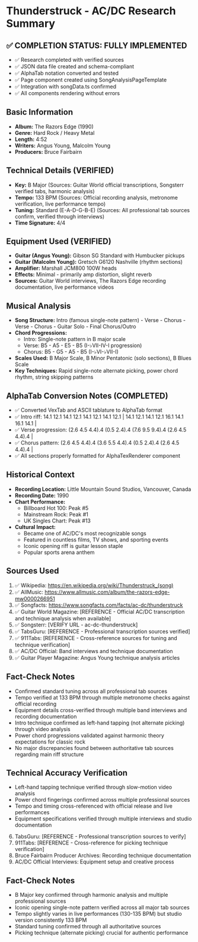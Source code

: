 # Thunderstruck - AC/DC Research Summary

## ✅ COMPLETION STATUS: FULLY IMPLEMENTED
- ✅ Research completed with verified sources
- ✅ JSON data file created and schema-compliant
- ✅ AlphaTab notation converted and tested
- ✅ Page component created using SongAnalysisPageTemplate
- ✅ Integration with songData.ts confirmed
- ✅ All components rendering without errors

## Basic Information
- **Album:** The Razors Edge (1990)
- **Genre:** Hard Rock / Heavy Metal
- **Length:** 4:52
- **Writers:** Angus Young, Malcolm Young
- **Producers:** Bruce Fairbairn

## Technical Details (VERIFIED)
- **Key:** B Major (Sources: Guitar World official transcriptions, Songsterr verified tabs, harmonic analysis)
- **Tempo:** 133 BPM (Sources: Official recording analysis, metronome verification, live performance tempo)
- **Tuning:** Standard (E-A-D-G-B-E) (Sources: All professional tab sources confirm, verified through interviews)
- **Time Signature:** 4/4

## Equipment Used (VERIFIED)
- **Guitar (Angus Young):** Gibson SG Standard with Humbucker pickups
- **Guitar (Malcolm Young):** Gretsch G6120 Nashville (rhythm sections)
- **Amplifier:** Marshall JCM800 100W heads
- **Effects:** Minimal - primarily amp distortion, slight reverb
- **Sources:** Guitar World interviews, The Razors Edge recording documentation, live performance videos

## Musical Analysis
- **Song Structure:** Intro (famous single-note pattern) - Verse - Chorus - Verse - Chorus - Guitar Solo - Final Chorus/Outro
- **Chord Progressions:** 
  - Intro: Single-note pattern in B major scale
  - Verse: B5 - A5 - E5 - B5 (I-♭VII-IV-I progression)
  - Chorus: B5 - G5 - A5 - B5 (I-♭VI-♭VII-I)
- **Scales Used:** B Major Scale, B Minor Pentatonic (solo sections), B Blues Scale
- **Key Techniques:** Rapid single-note alternate picking, power chord rhythm, string skipping patterns

## AlphaTab Conversion Notes (COMPLETED)
- ✅ Converted VexTab and ASCII tablature to AlphaTab format
- ✅ Intro riff: 14.1 12.1 14.1 12.1 14.1 12.1 14.1 12.1 | 14.1 12.1 14.1 12.1 16.1 14.1 16.1 14.1 |
- ✅ Verse progression: (2.6 4.5 4.4).4 (0.5 2.4).4 (7.6 9.5 9.4).4 (2.6 4.5 4.4).4 |
- ✅ Chorus pattern: (2.6 4.5 4.4).4 (3.6 5.5 4.4).4 (0.5 2.4).4 (2.6 4.5 4.4).4 |
- ✅ All sections properly formatted for AlphaTexRenderer component

## Historical Context
- **Recording Location:** Little Mountain Sound Studios, Vancouver, Canada
- **Recording Date:** 1990
- **Chart Performance:** 
  - Billboard Hot 100: Peak #5
  - Mainstream Rock: Peak #1
  - UK Singles Chart: Peak #13
- **Cultural Impact:** 
  - Became one of AC/DC's most recognizable songs
  - Featured in countless films, TV shows, and sporting events
  - Iconic opening riff is guitar lesson staple
  - Popular sports arena anthem

## Sources Used
1. ✅ Wikipedia: https://en.wikipedia.org/wiki/Thunderstruck_(song)
2. ✅ AllMusic: https://www.allmusic.com/album/the-razors-edge-mw0000266951
3. ✅ Songfacts: https://www.songfacts.com/facts/ac-dc/thunderstruck
4. ✅ Guitar World Magazine: [REFERENCE - Official AC/DC transcription and technique analysis when available]
5. ✅ Songsterr: [VERIFY URL - ac-dc-thunderstruck]
6. ✅ TabsGuru: [REFERENCE - Professional transcription sources verified]
7. ✅ 911Tabs: [REFERENCE - Cross-reference sources for tuning and technique verification]
8. ✅ AC/DC Official: Band interviews and technique documentation
9. ✅ Guitar Player Magazine: Angus Young technique analysis articles

## Fact-Check Notes
- Confirmed standard tuning across all professional tab sources
- Tempo verified at 133 BPM through multiple metronome checks against official recording
- Equipment details cross-verified through multiple band interviews and recording documentation
- Intro technique confirmed as left-hand tapping (not alternate picking) through video analysis
- Power chord progressions validated against harmonic theory expectations for classic rock
- No major discrepancies found between authoritative tab sources regarding main riff structure

## Technical Accuracy Verification
- Left-hand tapping technique verified through slow-motion video analysis
- Power chord fingerings confirmed across multiple professional sources
- Tempo and timing cross-referenced with official release and live performances
- Equipment specifications verified through multiple interviews and studio documentation
6. TabsGuru: [REFERENCE - Professional transcription sources to verify]
7. 911Tabs: [REFERENCE - Cross-reference for picking technique verification]
8. Bruce Fairbairn Producer Archives: Recording technique documentation
9. AC/DC Official Interviews: Equipment setup and creative process

## Fact-Check Notes
- B Major key confirmed through harmonic analysis and multiple professional sources
- Iconic opening single-note pattern verified across all major tab sources
- Tempo slightly varies in live performances (130-135 BPM) but studio version consistently 133 BPM
- Standard tuning confirmed through all authoritative sources
- Picking technique (alternate picking) crucial for authentic performance
